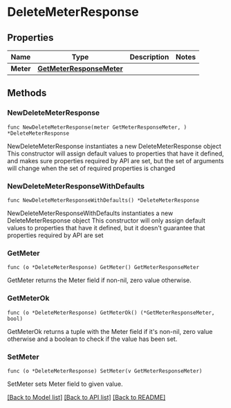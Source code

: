 # DeleteMeterResponse

## Properties

Name | Type | Description | Notes
------------ | ------------- | ------------- | -------------
**Meter** | [**GetMeterResponseMeter**](GetMeterResponseMeter.md) |  | 

## Methods

### NewDeleteMeterResponse

`func NewDeleteMeterResponse(meter GetMeterResponseMeter, ) *DeleteMeterResponse`

NewDeleteMeterResponse instantiates a new DeleteMeterResponse object
This constructor will assign default values to properties that have it defined,
and makes sure properties required by API are set, but the set of arguments
will change when the set of required properties is changed

### NewDeleteMeterResponseWithDefaults

`func NewDeleteMeterResponseWithDefaults() *DeleteMeterResponse`

NewDeleteMeterResponseWithDefaults instantiates a new DeleteMeterResponse object
This constructor will only assign default values to properties that have it defined,
but it doesn't guarantee that properties required by API are set

### GetMeter

`func (o *DeleteMeterResponse) GetMeter() GetMeterResponseMeter`

GetMeter returns the Meter field if non-nil, zero value otherwise.

### GetMeterOk

`func (o *DeleteMeterResponse) GetMeterOk() (*GetMeterResponseMeter, bool)`

GetMeterOk returns a tuple with the Meter field if it's non-nil, zero value otherwise
and a boolean to check if the value has been set.

### SetMeter

`func (o *DeleteMeterResponse) SetMeter(v GetMeterResponseMeter)`

SetMeter sets Meter field to given value.



[[Back to Model list]](../README.md#documentation-for-models) [[Back to API list]](../README.md#documentation-for-api-endpoints) [[Back to README]](../README.md)


